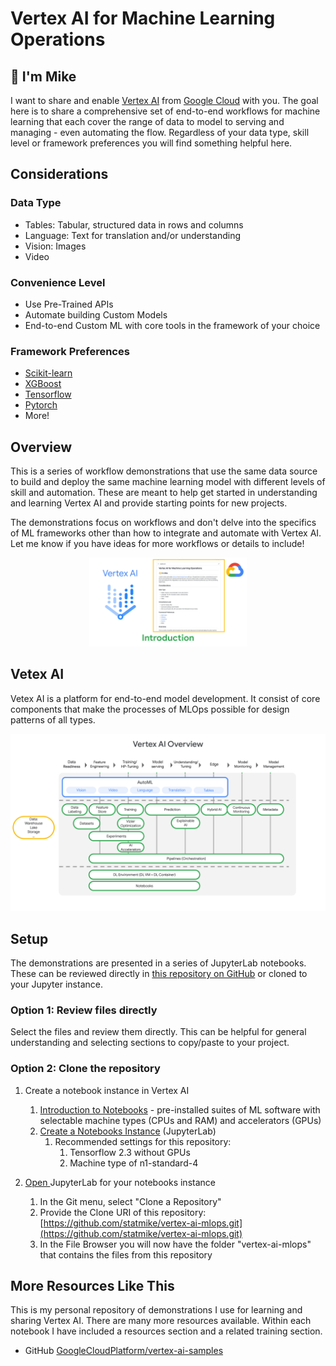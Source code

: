 # Vertex AI for Machine Learning Operations

## 👋 I'm Mike

I want to share and enable [Vertex AI](https://cloud.google.com/vertex-ai/docs/start/introduction-unified-platform) from [Google Cloud](https://cloud.google.com/vertex-ai) with you.  The goal here is to share a comprehensive set of end-to-end workflows for machine learning that each cover the range of data to model to serving and managing - even automating the flow.  Regardless of your data type, skill level or framework preferences you will find something helpful here. 

## Considerations

### Data Type

-  Tables: Tabular, structured data in rows and columns
-  Language: Text for translation and/or understanding
-  Vision: Images
-  Video

### Convenience Level

-  Use Pre-Trained APIs
-  Automate building Custom Models
-  End-to-end Custom ML with core tools in the framework of your choice

### Framework Preferences

-  [Scikit-learn](https://scikit-learn.org/stable/index.html)
-  [XGBoost](https://xgboost.readthedocs.io/en/latest/)
-  [Tensorflow](https://www.tensorflow.org/)
-  [Pytorch](https://pytorch.org/)
-  More!

## Overview

This is a series of workflow demonstrations that use the same data source to build and deploy the same machine learning model with different levels of skill and automation.  These are meant to help get started in understanding and learning Vertex AI and provide starting points for new projects.  

The demonstrations focus on workflows and don't delve into the specifics of ML frameworks other than how to integrate and automate with Vertex AI. Let me know if you have ideas for more workflows or details to include!

<p align="center" width="100%">
   <a href="https://www.youtube.com/watch?v=dAIhCP0_WOA" target="_blank" rel="noopener noreferrer">
      <img width="50%" src="architectures/thumbnails/introduction.png">
   </a>
</p>

## Vetex AI

Vetex AI is a platform for end-to-end model development.  It consist of core components that make the processes of MLOps possible for design patterns of all types.

<img src="architectures/slides/slide_01.png">

## Setup

The demonstrations are presented in a series of JupyterLab notebooks. These can be reviewed directly in [this repository on GitHub](https://github.com/statmike/vertex-ai-mlops) or cloned to your Jupyter instance.

### Option 1: Review files directly

Select the files and review them directly.  This can be helpful for general understanding and selecting sections to copy/paste to your project.

### Option 2: Clone the repository

1. Create a notebook instance in Vertex AI
   1. [Introduction to Notebooks](https://cloud.google.com/notebooks/docs/introduction) - pre-installed suites of ML software with selectable machine types (CPUs and RAM) and accelerators (GPUs)
   1. [Create a Notebooks Instance](https://cloud.google.com/notebooks/docs/create-new) (JupyterLab)
      1. Recommended settings for this repository:
         1. Tensorflow 2.3 without GPUs
         1. Machine type of n1-standard-4

1. [Open ](https://cloud.google.com/notebooks/docs/create-new#open_the_notebook_2)JupyterLab for your notebooks instance
   1. In the Git menu, select "Clone a Repository"
   1. Provide the Clone URI of this repository: [https://github.com/statmike/vertex-ai-mlops.git](https://github.com/statmike/vertex-ai-mlops.git)
   1. In the File Browser you will now have the folder "vertex-ai-mlops" that contains the files from this repository

## More Resources Like This

This is my personal repository of demonstrations I use for learning and sharing Vertex AI.  There are many more resources available.  Within each notebook I have included a resources section and a related training section. 

-  GitHub [GoogleCloudPlatform/vertex-ai-samples](https://github.com/GoogleCloudPlatform/vertex-ai-samples)
